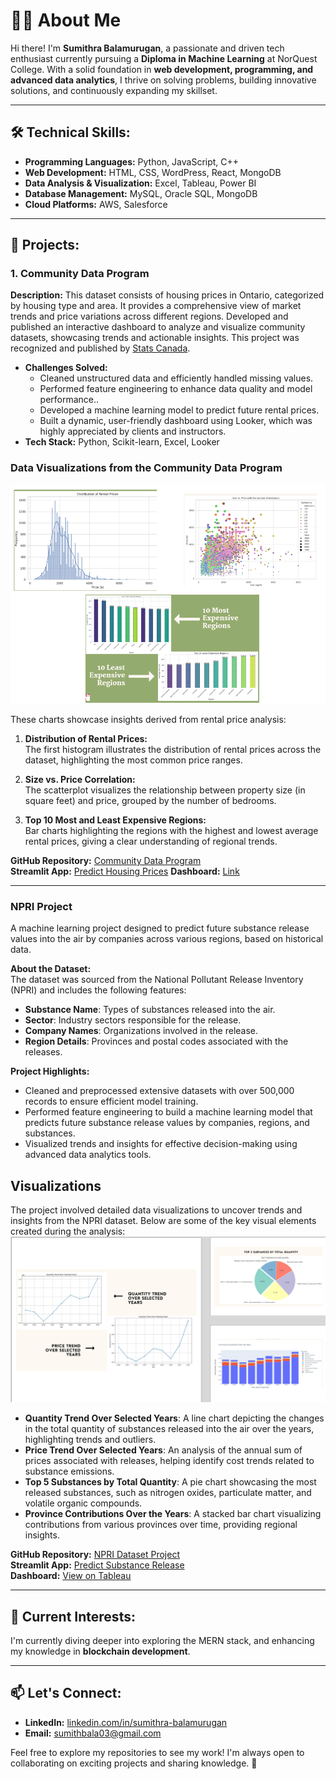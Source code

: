 # 👩‍💻 About Me  

Hi there! I'm **Sumithra Balamurugan**, a passionate and driven tech enthusiast currently pursuing a **Diploma in Machine Learning** at NorQuest College. With a solid foundation in **web development, programming, and advanced data analytics**, I thrive on solving problems, building innovative solutions, and continuously expanding my skillset.  

---

## 🛠 Technical Skills:  
- **Programming Languages:** Python, JavaScript, C++  
- **Web Development:** HTML, CSS, WordPress, React, MongoDB  
- **Data Analysis & Visualization:** Excel, Tableau, Power BI  
- **Database Management:** MySQL, Oracle SQL, MongoDB  
- **Cloud Platforms:** AWS, Salesforce  

---

## 🌟 Projects:  

### 1. **Community Data Program**  
**Description:**
This dataset consists of housing prices in Ontario, categorized by housing type and area. It provides a comprehensive view of market trends and price variations across different regions. Developed and published an interactive dashboard to analyze and visualize community datasets, showcasing trends and actionable insights. This project was recognized and published by [Stats Canada](https://www.statcan.gc.ca/en/data-science/network/data-decision).  
- **Challenges Solved:**  
  - Cleaned unstructured data and efficiently handled missing values.  
  - Performed feature engineering to enhance data quality and model performance..
  - Developed a machine learning model to predict future rental prices.
  - Built a dynamic, user-friendly dashboard using Looker, which was highly appreciated by clients and instructors.
- **Tech Stack:** Python, Scikit-learn, Excel, Looker  


### Data Visualizations from the Community Data Program
![Community Data Visualizations](visula_community_data.png)


These charts showcase insights derived from rental price analysis:

1. **Distribution of Rental Prices:**  
   The first histogram illustrates the distribution of rental prices across the dataset, highlighting the most common price ranges.

2. **Size vs. Price Correlation:**  
   The scatterplot visualizes the relationship between property size (in square feet) and price, grouped by the number of bedrooms.

3. **Top 10 Most and Least Expensive Regions:**  
   Bar charts highlighting the regions with the highest and lowest average rental prices, giving a clear understanding of regional trends.



**GitHub Repository:** [Community Data Program](https://github.com/sumithactca/Community-data-project)  
**Streamlit App:** [Predict Housing Prices](https://community-data-project-hwvxcaztzztswrfprgdcq6.streamlit.app/)
**Dashboard:** [Link](https://lookerstudio.google.com/s/o69QeofUSno)

---

### NPRI Project  
A machine learning project designed to predict future substance release values into the air by companies across various regions, based on historical data.

**About the Dataset:**  
The dataset was sourced from the National Pollutant Release Inventory (NPRI) and includes the following features:  
- **Substance Name**: Types of substances released into the air.  
- **Sector**: Industry sectors responsible for the release.  
- **Company Names**: Organizations involved in the release.  
- **Region Details**: Provinces and postal codes associated with the releases.  

**Project Highlights:**  
- Cleaned and preprocessed extensive datasets with over 500,000 records to ensure efficient model training.  
- Performed feature engineering to build a machine learning model that predicts future substance release values by companies, regions, and substances.  
- Visualized trends and insights for effective decision-making using advanced data analytics tools.

## Visualizations

The project involved detailed data visualizations to uncover trends and insights from the NPRI dataset. Below are some of the key visual elements created during the analysis:
![Visualizations](whole0.png)

- **Quantity Trend Over Selected Years**: A line chart depicting the changes in the total quantity of substances released into the air over the years, highlighting trends and outliers.
- **Price Trend Over Selected Years**: An analysis of the annual sum of prices associated with releases, helping identify cost trends related to substance emissions.
- **Top 5 Substances by Total Quantity**: A pie chart showcasing the most released substances, such as nitrogen oxides, particulate matter, and volatile organic compounds.
- **Province Contributions Over the Years**: A stacked bar chart visualizing contributions from various provinces over time, providing regional insights.

**GitHub Repository:** [NPRI Dataset Project](https://github.com/sumithactca/NPRI_dataset)  
**Streamlit App:** [Predict Substance Release](https://npridataset-2dhk3xhjvbqdsxvvgj6wrh.streamlit.app/)  
**Dashboard:** [View on Tableau](https://public.tableau.com/views/NPRI2/Dashboard1?:language=en-US&:sid=&:display_count=n&:origin=viz_share_link)

---


## 🌱 Current Interests:  
I'm currently diving deeper into exploring the MERN stack, and enhancing my knowledge in **blockchain development**.  

---

## 📫 Let's Connect:  
- **LinkedIn:** [linkedin.com/in/sumithra-balamurugan](https://linkedin.com/in/sumithra-balamurugan)  
- **Email:** [sumithbala03@gmail.com](mailto:sumithbala03@gmail.com)  

Feel free to explore my repositories to see my work! I'm always open to collaborating on exciting projects and sharing knowledge. 🚀  
